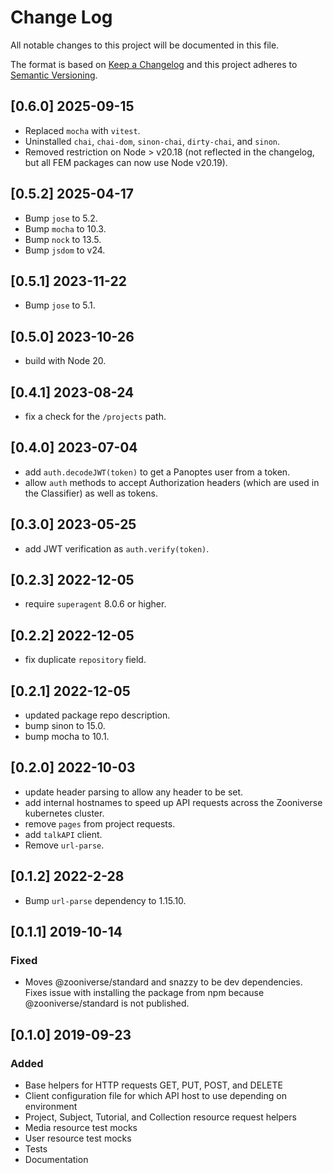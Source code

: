 # Change Log
All notable changes to this project will be documented in this file.

The format is based on [Keep a Changelog](http://keepachangelog.com/)
and this project adheres to [Semantic Versioning](http://semver.org/).

## [0.6.0] 2025-09-15
- Replaced `mocha` with `vitest`.
- Uninstalled `chai`, `chai-dom`, `sinon-chai`, `dirty-chai`, and `sinon`.
- Removed restriction on Node > v20.18 (not reflected in the changelog, but all FEM packages can now use Node v20.19).

## [0.5.2] 2025-04-17
- Bump `jose` to 5.2.
- Bump `mocha` to 10.3.
- Bump `nock` to 13.5.
- Bump `jsdom` to v24.

## [0.5.1] 2023-11-22
- Bump `jose` to 5.1.

## [0.5.0] 2023-10-26
- build with Node 20.

## [0.4.1] 2023-08-24
- fix a check for the `/projects` path.

## [0.4.0] 2023-07-04
- add `auth.decodeJWT(token)` to get a Panoptes user from a token.
- allow `auth` methods to accept Authorization headers (which are used in the Classifier) as well as tokens.

## [0.3.0] 2023-05-25
- add JWT verification as `auth.verify(token)`.

## [0.2.3] 2022-12-05
- require `superagent` 8.0.6 or higher.

## [0.2.2] 2022-12-05
- fix duplicate `repository` field.

## [0.2.1] 2022-12-05
- updated package repo description.
- bump sinon to 15.0.
- bump mocha to 10.1.

## [0.2.0] 2022-10-03
- update header parsing to allow any header to be set.
- add internal hostnames to speed up API requests across the Zooniverse kubernetes cluster.
- remove `pages` from project requests.
- add `talkAPI` client.
- Remove `url-parse`.

## [0.1.2] 2022-2-28
- Bump `url-parse` dependency to 1.15.10.

## [0.1.1] 2019-10-14
### Fixed
- Moves @zooniverse/standard and snazzy to be dev dependencies. Fixes issue with installing the package from npm because @zooniverse/standard is not published.

## [0.1.0] 2019-09-23
### Added
- Base helpers for HTTP requests GET, PUT, POST, and DELETE
- Client configuration file for which API host to use depending on environment
- Project, Subject, Tutorial, and Collection resource request helpers
- Media resource test mocks
- User resource test mocks
- Tests
- Documentation
